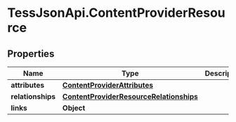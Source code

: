 # TessJsonApi.ContentProviderResource

## Properties
Name | Type | Description | Notes
------------ | ------------- | ------------- | -------------
**attributes** | [**ContentProviderAttributes**](ContentProviderAttributes.md) |  | [optional] 
**relationships** | [**ContentProviderResourceRelationships**](ContentProviderResourceRelationships.md) |  | [optional] 
**links** | **Object** |  | [optional] 


